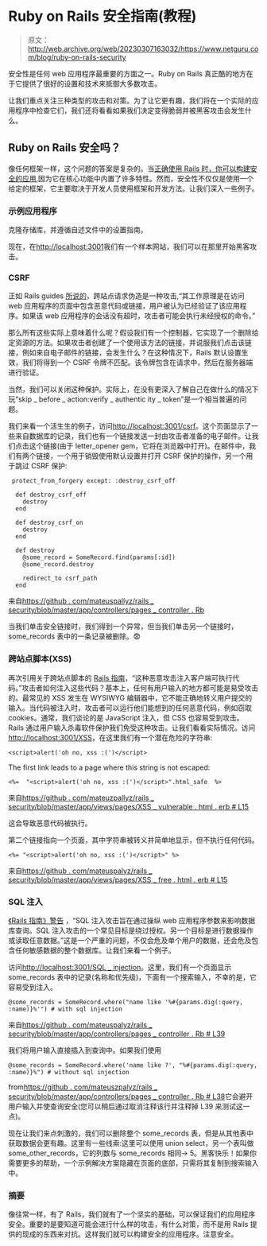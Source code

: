 # Ruby on Rails 安全指南(教程)

> 原文：<http://web.archive.org/web/20230307163032/https://www.netguru.com/blog/ruby-on-rails-security>

 安全性是任何 web 应用程序最重要的方面之一。Ruby on Rails 真正酷的地方在于它提供了很好的设置和技术来抵御大多数攻击。

让我们重点关注三种类型的攻击和对策。为了让它更有趣，我们将在一个实际的应用程序中检查它们，我们还将看看如果我们决定变得脆弱并被黑客攻击会发生什么。

## Ruby on Rails 安全吗？

像任何框架一样，这个问题的答案是复杂的。当[正确使用 Rails 时，你可以构建安全的应用](/web/20220924154621/https://www.netguru.com/services/ruby-on-rails-development),因为它在核心功能中内置了许多特性。然而，安全性不仅仅是使用一个给定的框架，它主要取决于开发人员使用框架和开发方法。让我们深入一些例子。

### 示例应用程序

克隆存储库[](http://web.archive.org/web/20220924154621/https://github.com/mateuszpalyz/rails_security)，并遵循自述文件中的设置指南。

现在，在[http://localhost:3001](http://web.archive.org/web/20220924154621/http://localhost:3001/)我们有一个样本网站，我们可以在那里开始黑客攻击。

### CSRF

正如 Rails guides [所说的](http://web.archive.org/web/20220924154621/https://guides.rubyonrails.org/security.html#cross-site-request-forgery-csrf)，跨站点请求伪造是一种攻击,“其工作原理是在访问 web 应用程序的页面中包含恶意代码或链接，用户被认为已经验证了该应用程序。如果该 web 应用程序的会话没有超时，攻击者可能会执行未经授权的命令。”

那么所有这些实际上意味着什么呢？假设我们有一个控制器，它实现了一个删除给定资源的方法。如果攻击者创建了一个使用该方法的链接，并说服我们点击该链接，例如来自电子邮件的链接，会发生什么？在这种情况下，Rails 默认设置生效，我们将得到一个 CSRF 令牌不匹配。该令牌包含在请求中，然后在服务器端进行验证。

当然，我们可以关闭这种保护。实际上，在没有更深入了解自己在做什么的情况下玩“skip _ before _ action:verify _ authentic ity _ token”是一个相当普遍的问题。

我们来看一个活生生的例子，访问[http://localhost:3001/csrf](http://web.archive.org/web/20220924154621/http://localhost:3001/csrf)。这个页面显示了一些来自数据库的记录，我们也有一个链接发送一封由攻击者准备的电子邮件。让我们点击这个链接(由于 letter_opener gem，它将在浏览器中打开)。在邮件中，我们有两个链接，一个用于销毁使用默认设置并打开 CSRF 保护的操作，另一个用于跳过 CSRF 保护:

```
 protect_from_forgery except: :destroy_csrf_off

  def destroy_csrf_off
    destroy
  end

  def destroy_csrf_on
    destroy
  end

  def destroy
    @some_record = SomeRecord.find(params[:id])
    @some_record.destroy

    redirect_to csrf_path
  end 
```

来自[https://github . com/mateuspallyz/rails _ security/blob/master/app/controllers/pages _ controller . Rb](http://web.archive.org/web/20220924154621/https://github.com/mateuszpalyz/rails_security/blob/master/app/controllers/pages_controller.rb)

当我们单击安全链接时，我们得到一个异常，但当我们单击另一个链接时，some_records 表中的一条记录被删除。😨

### **跨站点脚本(XSS)**

再次引用关于跨站点脚本的 [Rails 指南](http://web.archive.org/web/20220924154621/https://guides.rubyonrails.org/security.html#cross-site-scripting-xss)，“这种恶意攻击注入客户端可执行代码。”攻击者如何注入这些代码？基本上，任何有用户输入的地方都可能是易受攻击的。最常见的 XSS 发生在 WYSIWYG 编辑器中，它不能正确地转义用户提交的输入。当代码被注入时，攻击者可以运行他们能想到的任何恶意代码，例如窃取 cookies。通常，我们谈论的是 JavaScript 注入，但 CSS 也容易受到攻击。Rails 通过用户输入杀毒软件保护我们免受这种攻击。让我们看看实际情况。访问[http://localhost:3001/XSS](http://web.archive.org/web/20220924154621/http://localhost:3001/xss)，在这里我们有一个潜在危险的字符串:

```
<script>alert('oh no, xss :(')</script>
```

The first link leads to a page where this string is not escaped:

```
<%=  "<script>alert('oh no, xss :(')</script>".html_safe  %>
```

来自[https://github . com/mateuzpallyz/rails _ security/blob/master/app/views/pages/XSS _ vulnerable . html . erb # L15](http://web.archive.org/web/20220924154621/https://github.com/mateuszpalyz/rails_security/blob/master/app/views/pages/xss_vulnerable.html.erb#L15)

这会导致恶意代码被执行。

第二个链接指向一个页面，其中字符串被转义并简单地显示，但不执行任何代码。

```
<%= "<script>alert('oh no, xss :(')</script>" %>
```

来自[https://github . com/mateuspalyz/rails _ security/blob/master/app/views/pages/XSS _ free . html . erb # L15](http://web.archive.org/web/20220924154621/https://github.com/mateuszpalyz/rails_security/blob/master/app/views/pages/xss_free.html.erb#L15)

### SQL 注入

[《Rails 指南》警告](http://web.archive.org/web/20220924154621/https://guides.rubyonrails.org/security.html#sql-injection) ，“SQL 注入攻击旨在通过操纵 web 应用程序参数来影响数据库查询。SQL 注入攻击的一个常见目标是绕过授权。另一个目标是进行数据操作或读取任意数据。”这是一个严重的问题，不仅会危及单个用户的数据，还会危及包含任何敏感数据的整个数据库。让我们来看一个例子。

访问[http://localhost:3001/SQL _ injection](http://web.archive.org/web/20220924154621/http://localhost:3001/sql_injection)。这里，我们有一个页面显示 some_records 表中的记录(名称和优先级)，下面有一个搜索输入，不幸的是，它容易受到注入。

```
@some_records = SomeRecord.where("name like '%#{params.dig(:query, :name)}%'") # with sql injection
```

来自[https://github . com/mateuspalyz/rails _ security/blob/master/app/controllers/pages _ controller . Rb # L39](http://web.archive.org/web/20220924154621/https://github.com/mateuszpalyz/rails_security/blob/master/app/controllers/pages_controller.rb#L39)

我们将用户输入直接插入到查询中。如果我们使用

```
@some_records = SomeRecord.where('name like ?', "%#{params.dig(:query, :name)}%") # without sql injection
```

from[https://github . com/mateuszpalyz/rails _ security/blob/master/app/controllers/pages _ controller . Rb # L38](http://web.archive.org/web/20220924154621/https://github.com/mateuszpalyz/rails_security/blob/master/app/controllers/pages_controller.rb#L38)它会避开用户输入并使查询安全(您可以稍后通过取消注释该行并注释掉 L39 来测试这一点)。

现在让我们来点刺激的，我们可以删除整个 some_records 表，但是从其他表中获取数据会更有趣。这里有一些线索:这里可以使用 union select，另一个表叫做 some_other_records，它的列数与 some_records 相同-> 5。黑客快乐！如果你需要更多的帮助，一个示例解决方案隐藏在页面的底部，只需将其复制到搜索输入中。

### 摘要

像往常一样，有了 Rails，我们就有了一个坚实的基础，可以保证我们的应用程序安全。重要的是要知道可能会进行什么样的攻击，有什么对策，而不是用 Rails 提供的现成的东西来对抗。这样我们就可以构建安全的应用程序。注意安全。
